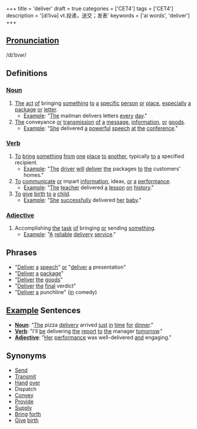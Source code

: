 +++
title = 'deliver'
draft = true
categories = ['CET4']
tags = ['CET4']
description = '[diˈlivə] vt.投递，送交；发表'
keywords = ['ai words', 'deliver']
+++

## [Pronunciation](/en/post/pronunciation/)
/dɪˈlɪvər/

## Definitions
### [Noun](/en/post/noun/)
1. [The](/en/post/the/) [act](/en/post/act/) [of](/en/post/of/) bringing [something](/en/post/something/) [to](/en/post/to/) [a](/en/post/a/) [specific](/en/post/specific/) [person](/en/post/person/) [or](/en/post/or/) [place](/en/post/place/), [especially](/en/post/especially/) [a](/en/post/a/) [package](/en/post/package/) [or](/en/post/or/) [letter](/en/post/letter/).
   - [Example](/en/post/example/): "[The](/en/post/the/) mailman delivers letters [every](/en/post/every/) [day](/en/post/day/)."
2. [The](/en/post/the/) conveyance [or](/en/post/or/) [transmission](/en/post/transmission/) [of](/en/post/of/) [a](/en/post/a/) [message](/en/post/message/), [information](/en/post/information/), [or](/en/post/or/) [goods](/en/post/goods/).
   - [Example](/en/post/example/): "[She](/en/post/she/) delivered [a](/en/post/a/) [powerful](/en/post/powerful/) [speech](/en/post/speech/) [at](/en/post/at/) [the](/en/post/the/) [conference](/en/post/conference/)."

### [Verb](/en/post/verb/)
1. [To](/en/post/to/) [bring](/en/post/bring/) [something](/en/post/something/) [from](/en/post/from/) [one](/en/post/one/) [place](/en/post/place/) [to](/en/post/to/) [another](/en/post/another/), typically [to](/en/post/to/) [a](/en/post/a/) specified recipient.
   - [Example](/en/post/example/): "[The](/en/post/the/) [driver](/en/post/driver/) [will](/en/post/will/) [deliver](/en/post/deliver/) [the](/en/post/the/) packages [to](/en/post/to/) [the](/en/post/the/) customers' homes."
2. [To](/en/post/to/) [communicate](/en/post/communicate/) [or](/en/post/or/) impart [information](/en/post/information/), ideas, [or](/en/post/or/) [a](/en/post/a/) [performance](/en/post/performance/).
   - [Example](/en/post/example/): "[The](/en/post/the/) [teacher](/en/post/teacher/) delivered [a](/en/post/a/) [lesson](/en/post/lesson/) [on](/en/post/on/) [history](/en/post/history/)."
3. [To](/en/post/to/) [give](/en/post/give/) [birth](/en/post/birth/) [to](/en/post/to/) [a](/en/post/a/) [child](/en/post/child/).
   - [Example](/en/post/example/): "[She](/en/post/she/) [successfully](/en/post/successfully/) delivered [her](/en/post/her/) [baby](/en/post/baby/)."

### [Adjective](/en/post/adjective/)
1. Accomplishing [the](/en/post/the/) [task](/en/post/task/) [of](/en/post/of/) bringing [or](/en/post/or/) sending [something](/en/post/something/).
   - [Example](/en/post/example/): "[A](/en/post/a/) [reliable](/en/post/reliable/) [delivery](/en/post/delivery/) [service](/en/post/service/)."

## Phrases
- "[Deliver](/en/post/deliver/) [a](/en/post/a/) [speech](/en/post/speech/)" [or](/en/post/or/) "[deliver](/en/post/deliver/) [a](/en/post/a/) presentation"
- "[Deliver](/en/post/deliver/) [a](/en/post/a/) [package](/en/post/package/)"
- "[Deliver](/en/post/deliver/) [the](/en/post/the/) [goods](/en/post/goods/)"
- "[Deliver](/en/post/deliver/) [the](/en/post/the/) [final](/en/post/final/) verdict"
- "[Deliver](/en/post/deliver/) [a](/en/post/a/) punchline" ([in](/en/post/in/) comedy)

## [Example](/en/post/example/) Sentences
- **[Noun](/en/post/noun/)**: "[The](/en/post/the/) pizza [delivery](/en/post/delivery/) arrived [just](/en/post/just/) [in](/en/post/in/) [time](/en/post/time/) [for](/en/post/for/) [dinner](/en/post/dinner/)."
- **[Verb](/en/post/verb/)**: "I'll [be](/en/post/be/) delivering [the](/en/post/the/) [report](/en/post/report/) [to](/en/post/to/) [the](/en/post/the/) manager [tomorrow](/en/post/tomorrow/)."
- **[Adjective](/en/post/adjective/)**: "[Her](/en/post/her/) [performance](/en/post/performance/) was well-delivered [and](/en/post/and/) engaging."

## Synonyms
- [Send](/en/post/send/)
- [Transmit](/en/post/transmit/)
- [Hand](/en/post/hand/) [over](/en/post/over/)
- Dispatch
- [Convey](/en/post/convey/)
- [Provide](/en/post/provide/)
- [Supply](/en/post/supply/)
- [Bring](/en/post/bring/) [forth](/en/post/forth/)
- [Give](/en/post/give/) [birth](/en/post/birth/)
